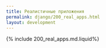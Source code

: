 ```yaml
---
title: Реалистичные приложения
permalink: django/200_real_apps.html
layout: development
---
```


{% include 200_real_apps.md.liquid%}